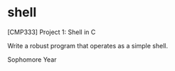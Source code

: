# shell
[CMP333] Project 1: Shell in C

Write a robust program that operates as a simple shell.

Sophomore Year
